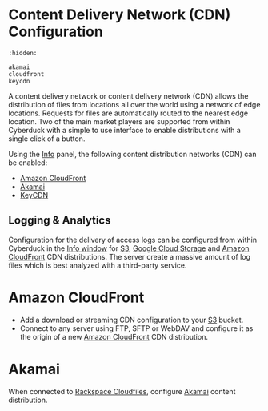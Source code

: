 Content Delivery Network (CDN) Configuration
====

```{toctree}
:hidden:

akamai
cloudfront
keycdn
```

A content delivery network or content delivery network (CDN) allows the distribution of files from locations all over the world using a network of edge locations. Requests for files are automatically routed to the nearest edge location. Two of the main market players are supported from within Cyberduck with a simple to use interface to enable distributions with a single click of a button.

Using the [Info](../cyberduck/info.md) panel, the following content distribution networks (CDN) can be enabled:

- [Amazon CloudFront](cloudfront.md)
- [Akamai](akamai.md)
- [KeyCDN](keycdn.md)

## Logging & Analytics

Configuration for the delivery of access logs can be configured from within Cyberduck in the [Info window](../cyberduck/info.md) for [S3](../protocols/s3/index.md), [Google Cloud Storage](../protocols/google_cloud_storage.md) and [Amazon CloudFront](cloudfront.md) CDN distributions. The server create a massive amount of log files which is best analyzed with a third-party service.

# Amazon CloudFront

- Add a download or streaming CDN configuration to your [S3](../protocols/s3/index.md) bucket.
- Connect to any server using FTP, SFTP or WebDAV and configure it as the origin of a new [Amazon CloudFront](cloudfront.md) CDN distribution.

# Akamai

When connected to [Rackspace Cloudfiles](../protocols/openstack/cloudfiles.md), configure [Akamai](akamai.md) content distribution.
